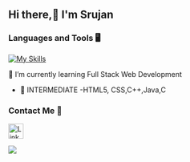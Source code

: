 ## Hi there,👋 I'm Srujan

### Languages and Tools 🖥 

[![My Skills](https://skillicons.dev/icons?i=java,c,cpp,HTML5,CSS,Javascript,github&theme=dark)](https://skillicons.dev)

 🌱 I’m currently learning  Full Stack Web Development
- 🧪 INTERMEDIATE -HTML5, CSS,C++,Java,C

<!-- ![](https://komarev.com/ghpvc/?username=AkashMadanu&style=flat-square) -->


### Contact Me 📱

[<img src='https://img.shields.io/badge/linkedin-%230077B5.svg?style=for-the-badge&logo=linkedin&logoColor=white' alt='Linkedin' height='30'>](linkedin.com/in/veera-srujan-0a966224a)

![](https://github-readme-stats.vercel.app/api?username=Srujanveera2325&show_icons=true&theme=cobalt)
